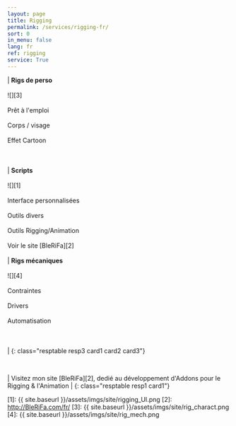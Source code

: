 ```yaml
---
layout: page
title: Rigging
permalink: /services/rigging-fr/
sort: 0
in_menu: false
lang: fr
ref: rigging
service: True
---
```


| __Rigs de perso__ <br/><br/>![][3]<br/><br/>Prêt à l'emploi<br/><br/>Corps / visage<br/><br/>Effet Cartoon<br/><br/><br/><br/> | __Scripts__ <br/><br/>![][1]<br/><br/>Interface personnalisées<br/><br/>Outils divers<br/><br/>Outils Rigging/Animation<br/><br/>Voir le site [BleRiFa][2]<br/><br/>| __Rigs mécaniques__ <br/><br/>![][4]<br/><br/>Contraintes<br/><br/>Drivers<br/><br/>Automatisation<br/><br/><br/><br/> |
{: class="resptable resp3 card1 card2 card3"}

<br/>

| Visitez mon site [BleRiFa][2], dedié au développement d'Addons pour le Rigging & l'Animation |
{: class="resptable resp1 card1"}


[1]: {{ site.baseurl }}/assets/imgs/site/rigging_UI.png
[2]: http://BleRiFa.com/fr/
[3]: {{ site.baseurl }}/assets/imgs/site/rig_charact.png
[4]: {{ site.baseurl }}/assets/imgs/site/rig_mech.png
